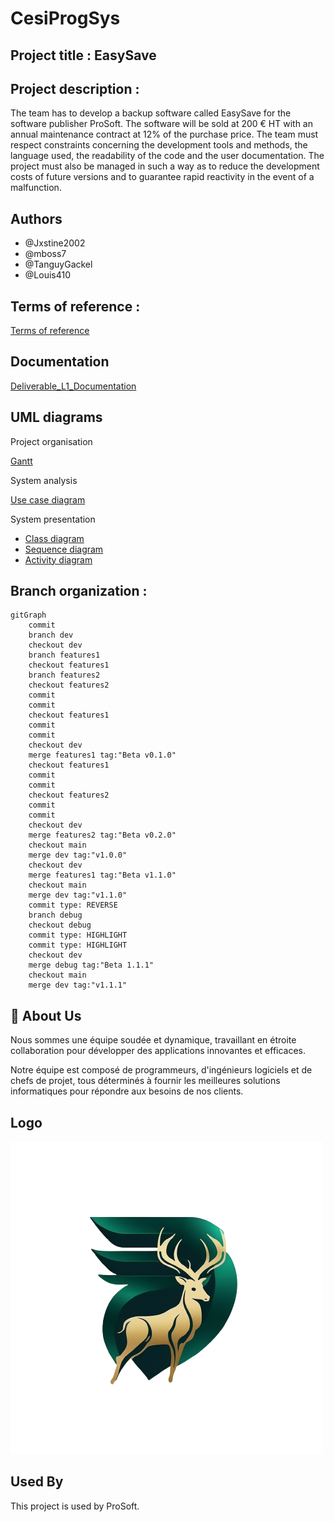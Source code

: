 ﻿# CesiProgSys

## Project title : EasySave

## Project description : 

The team has to develop a backup software called EasySave for the software publisher ProSoft. The software will be sold at 200 € HT with an annual maintenance contract at 12% of the purchase price. The team must respect constraints concerning the development tools and methods, the language used, the readability of the code and the user documentation. The project must also be managed in such a way as to reduce the development costs of future versions and to guarantee rapid reactivity in the event of a malfunction.

## Authors

- @Jxstine2002
- @mboss7
- @TanguyGackel
- @Louis410

## Terms of reference :

[Terms of reference](TermsOfReference.md)

## Documentation

[Deliverable_L1_Documentation](Deliverable_L1_Documentation.docx)

## UML diagrams

Project organisation

[Gantt](/Diagrams/Gantt.md)

System analysis


[Use case diagram](/Diagrams/DiagUseCase.md)

System presentation

- [Class diagram](/Diagrams/DiagClasse.md)
- [Sequence diagram](/Diagrams/DiagSequences)
- [Activity diagram](/Diagrams/DiagActivity.md)


## Branch organization :
```mermaid
gitGraph
    commit
    branch dev
    checkout dev
    branch features1
    checkout features1
    branch features2
    checkout features2
    commit
    commit
    checkout features1
    commit
    commit
    checkout dev
    merge features1 tag:"Beta v0.1.0"
    checkout features1
    commit
    commit
    checkout features2
    commit
    commit
    checkout dev
    merge features2 tag:"Beta v0.2.0"
    checkout main
    merge dev tag:"v1.0.0"
    checkout dev
    merge features1 tag:"Beta v1.1.0"
    checkout main
    merge dev tag:"v1.1.0"
    commit type: REVERSE
    branch debug
    checkout debug
    commit type: HIGHLIGHT
    commit type: HIGHLIGHT
    checkout dev
    merge debug tag:"Beta 1.1.1"
    checkout main
    merge dev tag:"v1.1.1"
```

## 🚀 About Us

Nous sommes une équipe soudée et dynamique, travaillant en étroite collaboration pour développer des applications innovantes et efficaces.

Notre équipe est composé de programmeurs, d'ingénieurs logiciels et de chefs de projet, tous déterminés à fournir les meilleures solutions informatiques pour répondre aux besoins de nos clients.

## Logo

![Logo](/Image/logo.png)

## Used By

This project is used by ProSoft.
